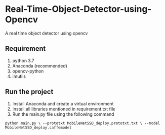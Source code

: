 # Real-Time-Object-Detector-using-Opencv
A real time object detector using opencv 

## Requirement
1. python 3.7 
2. Anaconda (recommended)
3. opencv-python 
4. imutils 

## Run the project 
1. Install Anaconda and create a virtual environment
2. Install all libraries mentioned in requirement.txt file
3. Run the main.py file using the following command 

`python main.py \
	--prototxt MobileNetSSD_deploy.prototxt.txt \
	--model MobileNetSSD_deploy.caffemodel`
